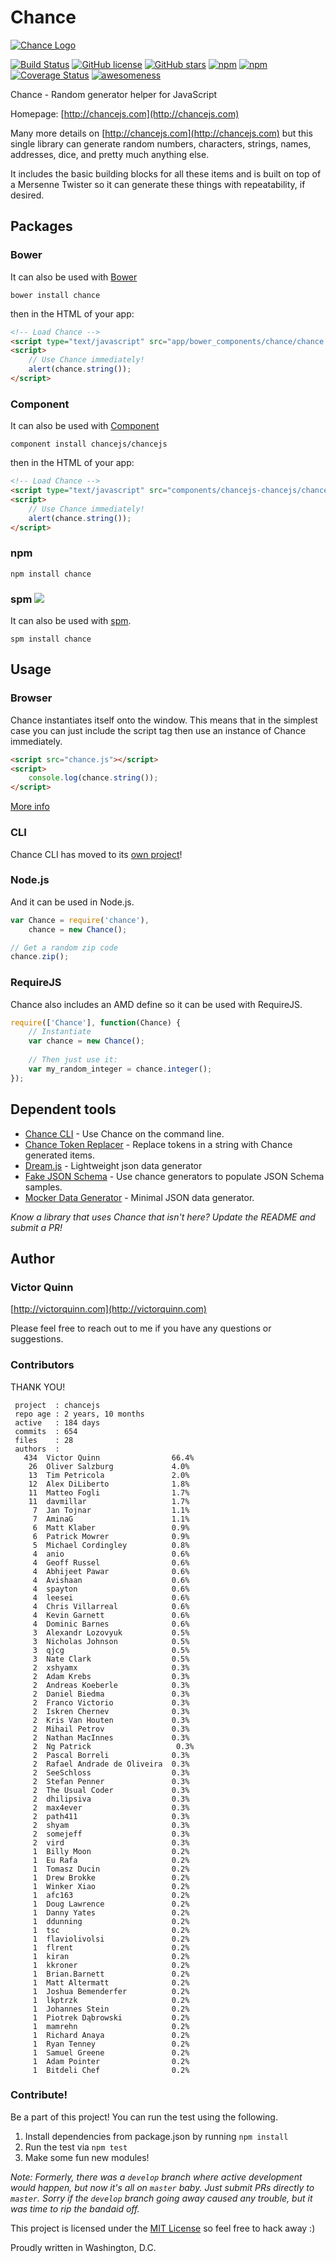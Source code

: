 # Chance

[![Chance Logo](http://chancejs.com/logo.png)](http://chancejs.com)

[![Build Status](https://travis-ci.org/chancejs/chancejs.svg?branch=develop)](https://travis-ci.org/chancejs/chancejs) [![GitHub license](https://img.shields.io/github/license/chancejs/chancejs.svg)](https://github.com/chancejs/chancejs) [![GitHub stars](https://img.shields.io/github/stars/chancejs/chancejs.svg)](https://github.com/chancejs/chancejs) [![npm](https://img.shields.io/npm/dm/chance.svg)](https://npmjs.com/package/chance) [![npm](https://img.shields.io/npm/v/chance.svg)](https://npmjs.com/package/chance) [![Coverage Status](https://coveralls.io/repos/chancejs/chancejs/badge.svg?branch=master)](https://coveralls.io/r/chancejs/chancejs?branch=master) [![awesomeness](https://img.shields.io/badge/awesomeness-maximum-red.svg)](https://github.com/chancejs/chancejs)

Chance - Random generator helper for JavaScript

Homepage: [http://chancejs.com](http://chancejs.com)

Many more details on [http://chancejs.com](http://chancejs.com) but this single
library can generate random numbers, characters, strings, names, addresses,
dice, and pretty much anything else.

It includes the basic building blocks for all these items and is built on top
of a Mersenne Twister so it can generate these things with repeatability, if
desired.

## Packages

### Bower

It can also be used with [Bower](http://bower.io)

```
bower install chance
```

then in the HTML of your app:

```html
<!-- Load Chance -->
<script type="text/javascript" src="app/bower_components/chance/chance.min.js"></script>
<script>
    // Use Chance immediately!
    alert(chance.string());
</script>
```

### Component

It can also be used with [Component](http://component.io)

```
component install chancejs/chancejs
```

then in the HTML of your app:

```html
<!-- Load Chance -->
<script type="text/javascript" src="components/chancejs-chancejs/chance.js"></script>
<script>
    // Use Chance immediately!
    alert(chance.string());
</script>
```

### npm

```shell
npm install chance
```

### spm [![](http://spmjs.io/badge/chance)](http://spmjs.io/package/chance)

It can also be used with [spm](http://spmjs.io/package/chance).

```
spm install chance
```

## Usage

### Browser

Chance instantiates itself onto the window. This means that in the simplest case you can just include the script tag then use an instance of Chance immediately.

```html
<script src="chance.js"></script>
<script>
    console.log(chance.string());
</script>
```

[More info](http://chancejs.com#browser)

### CLI

Chance CLI has moved to its [own project](https://github.com/chancejs/chancejs-cli)!

### Node.js

And it can be used in Node.js.

```js
var Chance = require('chance'),
    chance = new Chance();

// Get a random zip code
chance.zip();
```

### RequireJS

Chance also includes an AMD define so it can be used with RequireJS.

```js
require(['Chance'], function(Chance) {
    // Instantiate
    var chance = new Chance();
       
    // Then just use it:
    var my_random_integer = chance.integer();
});
```

## Dependent tools

* [Chance CLI](https://github.com/chancejs/chance-cli) - Use Chance on the command line.
* [Chance Token Replacer](https://github.com/drewbrokke/chance-token-replacer) - Replace tokens in a string with Chance generated items.
* [Dream.js](https://github.com/adleroliveira/dreamjs) - Lightweight json data generator
* [Fake JSON Schema](https://github.com/pateketrueke/json-schema-faker/) - Use chance generators to populate JSON Schema samples.
* [Mocker Data Generator](https://github.com/danibram/mocker-data-generator/) - Minimal JSON data generator.

*Know a library that uses Chance that isn't here? Update the README and submit a PR!*

## Author
### Victor Quinn
[http://victorquinn.com](http://victorquinn.com)

Please feel free to reach out to me if you have any questions or suggestions.

### Contributors

THANK YOU!

```
 project  : chancejs
 repo age : 2 years, 10 months
 active   : 184 days
 commits  : 654
 files    : 28
 authors  :
   434	Victor Quinn                66.4%
    26	Oliver Salzburg             4.0%
    13	Tim Petricola               2.0%
    12	Alex DiLiberto              1.8%
    11	Matteo Fogli                1.7%
    11	davmillar                   1.7%
     7	Jan Tojnar                  1.1%
     7	AminaG                      1.1%
     6	Matt Klaber                 0.9%
     6	Patrick Mowrer              0.9%
     5	Michael Cordingley          0.8%
     4	anio                        0.6%
     4	Geoff Russel                0.6%
     4	Abhijeet Pawar              0.6%
     4	Avishaan                    0.6%
     4	spayton                     0.6%
     4	leesei                      0.6%
     4	Chris Villarreal            0.6%
     4	Kevin Garnett               0.6%
     4	Dominic Barnes              0.6%
     3	Alexandr Lozovyuk           0.5%
     3	Nicholas Johnson            0.5%
     3	qjcg                        0.5%
     3	Nate Clark                  0.5%
     2	xshyamx                     0.3%
     2	Adam Krebs                  0.3%
     2	Andreas Koeberle            0.3%
     2	Daniel Biedma               0.3%
     2	Franco Victorio             0.3%
     2	Iskren Chernev              0.3%
     2	Kris Van Houten             0.3%
     2	Mihail Petrov               0.3%
     2	Nathan MacInnes             0.3%
     2	Ng Patrick                   0.3%
     2	Pascal Borreli              0.3%
     2	Rafael Andrade de Oliveira  0.3%
     2	SeeSchloss                  0.3%
     2	Stefan Penner               0.3%
     2	The Usual Coder             0.3%
     2	dhilipsiva                  0.3%
     2	max4ever                    0.3%
     2	path411                     0.3%
     2	shyam                       0.3%
     2	somejeff                    0.3%
     2	vird                        0.3%
     1	Billy Moon                  0.2%
     1	Eu Rafa                     0.2%
     1	Tomasz Ducin                0.2%
     1	Drew Brokke                 0.2%
     1	Winker Xiao                 0.2%
     1	afc163                      0.2%
     1	Doug Lawrence               0.2%
     1	Danny Yates                 0.2%
     1	ddunning                    0.2%
     1	tsc                         0.2%
     1	flaviolivolsi               0.2%
     1	flrent                      0.2%
     1	kiran                       0.2%
     1	kkroner                     0.2%
     1	Brian.Barnett               0.2%
     1	Matt Altermatt              0.2%
     1	Joshua Bemenderfer          0.2%
     1	lkptrzk                     0.2%
     1	Johannes Stein              0.2%
     1	Piotrek Dąbrowski           0.2%
     1	mamrehn                     0.2%
     1	Richard Anaya               0.2%
     1	Ryan Tenney                 0.2%
     1	Samuel Greene               0.2%
     1	Adam Pointer                0.2%
     1	Bitdeli Chef                0.2%
```

### Contribute! 

Be a part of this project! You can run the test using the following.

1. Install dependencies from package.json by running `npm install`
2. Run the test via `npm test`
3. Make some fun new modules!

*Note: Formerly, there was a `develop` branch where active development would
happen, but now it's all on `master` baby. Just submit PRs directly to `master`.
Sorry if the `develop` branch going away caused any trouble, but it was time to
rip the bandaid off.*

This project is licensed under the [MIT License](http://en.wikipedia.org/wiki/MIT_License) so feel free to hack away :)

Proudly written in Washington, D.C.

